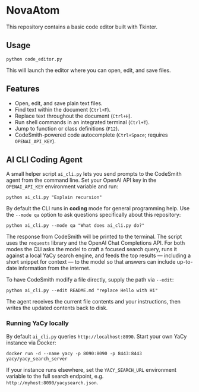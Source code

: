 # NovaAtom

This repository contains a basic code editor built with Tkinter.

## Usage

```
python code_editor.py
```

This will launch the editor where you can open, edit, and save files.

## Features

- Open, edit, and save plain text files.
- Find text within the document (`Ctrl+F`).
- Replace text throughout the document (`Ctrl+H`).
- Run shell commands in an integrated terminal (`Ctrl+T`).
- Jump to function or class definitions (`F12`).
- CodeSmith-powered code autocomplete (`Ctrl+Space`; requires `OPENAI_API_KEY`).

## AI CLI Coding Agent

A small helper script `ai_cli.py` lets you send prompts to the CodeSmith agent from the command line.
Set your OpenAI API key in the `OPENAI_API_KEY` environment variable and run:

```
python ai_cli.py "Explain recursion"
```

By default the CLI runs in **coding** mode for general programming help. Use the
`--mode qa` option to ask questions specifically about this repository:

```
python ai_cli.py --mode qa "What does ai_cli.py do?"
```

The response from CodeSmith will be printed to the terminal. The script uses the
`requests` library and the OpenAI Chat Completions API. For both modes the CLI
asks the model to craft a focused search query, runs it against a local YaCy
search engine, and feeds the top results — including a short snippet for context
— to the model so that answers can include up-to-date information from the internet.

To have CodeSmith modify a file directly, supply the path via `--edit`:

```
python ai_cli.py --edit README.md "replace Hello with Hi"
```

The agent receives the current file contents and your instructions, then writes
the updated contents back to disk.

### Running YaCy locally

By default `ai_cli.py` queries `http://localhost:8090`. Start your own YaCy
instance via Docker:

```
docker run -d --name yacy -p 8090:8090 -p 8443:8443 yacy/yacy_search_server
```

If your instance runs elsewhere, set the `YACY_SEARCH_URL` environment variable
to the full search endpoint, e.g. `http://myhost:8090/yacysearch.json`.
